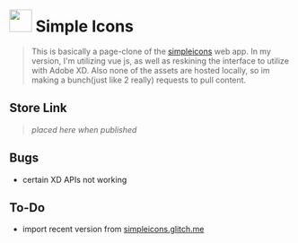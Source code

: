 # <img src="https://cdn.glitch.com/94a91acb-521d-41e5-be37-e8843474659f%2Fsimple-icon.png?1551599029342" width="40" height="40"> Simple Icons
> This is basically a page-clone of the [simpleicons](https://simpleicons.org) web app.
In my version, I'm utilizing vue js, as well as reskining the interface to utilize with Adobe XD. Also none of the assets are hosted locally, so im making a bunch(just like 2 really) requests to pull content.

## Store Link
> _placed here when published_

## Bugs
* certain XD APIs not working

## To-Do
* import recent version from [simpleicons.glitch.me](https://simpleicons.glitch.me)
